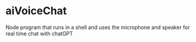 # aiVoiceChat
Node program that runs in a shell and uses the microphone and speaker for real time chat with chatGPT
